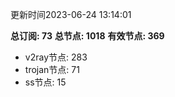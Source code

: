 更新时间2023-06-24 13:14:01

**总订阅: 73**
**总节点: 1018**
**有效节点: 369**
- v2ray节点: 283
- trojan节点: 71
- ss节点: 15
